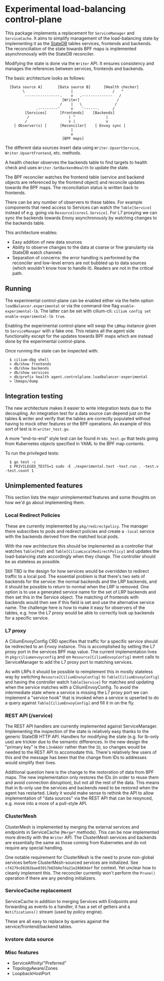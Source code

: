 # Experimental load-balancing control-plane

This package implements a replacement for `ServiceManager` and `ServiceCache`. It aims to simplify
management of the load-balancing state by implementing it as the [StateDB](https://github.com/cilium/statedb) tables services, frontends
and backends. The reconciliation of the state towards BPF maps is implemented asynchronously with the
StateDB reconciler. 

Modifying the state is done via the `Writer` API. It ensures consistency and manages the references between
services, frontends and backends.

The basic architecture looks as follows:
```
  [Data source A]       [Data source B]      [Health checker]    
        \                     |                  /   ^     
         ----------------.    v   .--------------   /
                          [Writer]                 /
                         /    |   \               /
              .---------'     v    '------.      /
         [Services]      [Frontends]    [Backends]
          /                  | ^              |
         /                   v |              v
    [ Observer(s) ]      [Reconciler]    [ Envoy sync ]
                              |
                              v
                          [BPF maps]
```
The different data sources insert data using `Writer.UpsertService`, `Writer.UpsertFrontend`, etc. methods.

A health checker observes the backends table to find targets to health check and uses
`Writer.SetBackendHealth` to update the state.

The BPF reconciler watches the frontend table (service and backend objects are referenced by
the frontend object) and reconcile updates towards the BPF maps. The reconciliation status is
written back to frontends.

There can be any number of observers to these tables. For example components that need access
to Services can watch the `Table[Service]` instead of e.g. going via `Resource[corev1.Service]`.
For L7 proxying we can sync the backends towards Envoy asynchronously by watching changes to
the backends table.

This architecture enables: 
- Easy addition of new data sources 
- Ability to observe changes to the data at coarse or fine granularity via StateDB watch channels
- Separation of concerns: the error handling is performed by the reconciler and low-level errors are
  not bubbled up to data sources (which wouldn't know how to handle it). Readers are not in the
  critical path.

## Running

The experimental control-plane can be enabled either via the helm option
`loadBalancer.experimental` or via the command-line flag `enable-experimental-lb`. The latter
can be set with cilium-cli: `cilium config set enable-experimental-lb true`.

Enabling the experimental control-plane will swap the `LBMap` instance given to `ServiceManager`
with a fake one. This retains all the agent side functionality except for the updates towards
BPF maps which are instead done by the experimental control-plane.

Once running the state can be inspected with:
```
  $ cilium-dbg shell 
  > db/show frontends
  > db/show backends
  > db/show services
  > db/prefix health agent.controlplane.loadbalancer-experimental
  > lbmaps/dump
```
## Integration testing

The new architecture makes it easier to write integration tests due to the decoupling. An
integration test for a data source can depend just on the tables & writer and verify that the
tables are correctly populated without having to mock other features or the BPF operations. An
example of this sort of test is in `writer_test.go`.

A more "end-to-end" style test can be found in `k8s_test.go` that tests going from Kubernetes
objects specified in YAML to the BPF map contents.

To run the privileged tests:
```
  $ go test -c
  $ PRIVILEGED_TESTS=1 sudo -E ./experimental.test -test.run . -test.v -test.count 1
```
## Unimplemented features

This section lists the major unimplemented features and some thoughts on how we'd go about
implementing them.

### Local Redirect Policies

These are currently implemented by `pkg/redirectpolicy`. The manager there subscribes to pods
and redirect policies and create a `-local` service with the backends derived from the matched
local pods.

With the new architecture this should be implemented as a controller that watches `Table[Pod]`
and `Table[CiliumLocalRedirectPolicy]` and updates the load-balancing state accordingly when
they change.  The controller should be as stateless as possible.

Still TBD is the design for how services would be overridden to redirect traffic to a local pod.
The essential problem is that there's two sets of backends for the service: the normal backends
and the LRP backends, and it should be possible to return to normal when the LRP is removed.
One option is to use a generated service name for the set of LRP backends and then set this in
the Service object.  The matching of frontends with backends would then see if this field is
set and use the alternative service name. The challenge here is how to make it easy for observers
of the tables, e.g. how the L7 proxy would be able to correctly look up backends for a specific
service.

### L7 proxy

A CiliumEnvoyConfig CRD specifies that traffic for a specific service should be redirected to
an Envoy instance. This is accomplished by setting the L7 proxy port in the services BPF map
value. The current implementation lives in `pkg/ciliumenvoyconfig` and on `Resource[CiliumEnvoyConfig]`
event calls to ServiceManager to add the L7 proxy port to matching services.

As with LRPs it should be possible to reimplement this in mostly stateless way by switching
`Resource[CiliumEnvoyConfig]` to `Table[CiliumEnvoyConfig]` and having the controller watch
`Table[Service]` for matches and updating when the service matches with a CiliumEnvoyConfig. To avoid
the intermediate state where a service is missing the L7 proxy port we can implement a "service
hook" that is invoked when a service is upserted to do a query against `Table[CiliumEnvoyConfig]`
and fill it in on the fly.

### REST API (/service)

The REST API handlers are currently implemented against ServiceManager. Implementing the inspection
of the state is relatively easy thanks to the generic StateDB HTTP API. Handlers for modifying the
state (e.g. for lb-only use) are trickier due to the semantic differences. In the new design the
"primary key" is the `L3n4Addr` rather than the `ID`, so changes would be needed to the REST API to
accomodate this. There's relatively few users of this and the message has been that the change from
IDs to addresses would simplify their lives.

Additional question here is the change to the restoration of data from BPF maps. The new implementation
only restores the IDs (in order to reuse them and avoid connection disruption), but not all the rest of
the data. This means that in lb-only use the services and backends need to be restored when the agent has
restarted. Likely it would make sense to rethink the API to allow implementation of "data sources" via
the REST API that can be resynced, e.g. move into a more of a pull-style API.

### ClusterMesh

ClusterMesh is implemented by merging the external services and endpoints in ServiceCache
(`Merge*` methods). This can be now implemented more directly with the `Writer` API. The 
ClusterMesh services and backends are essentially the same as those coming from Kubernetes
and do not require any special handling.

One notable requirement for ClusterMesh is the need to prune non-global services before
ClusterMesh-sourced services are initialized. See `cf4279c68202bae83917b65b8e7da21e20869def`
for context. Yet unclear how to cleanly implement this. The reconciler currently won't
perform the `Prune()` operation if there are any pending initializers.

### ServiceCache replacement

ServiceCache in addition to merging Services with Endpoints and forwarding as events to a
handler, it has a set of getters and a `Notifications()` stream (used by policy engine).

These are all easy to replace by queries against the service/frontend/backend tables.

### kvstore data source

### Misc features

- ServiceAffinity/"Preferred"
- TopologyAware/Zones
- LoopbackHostPort
